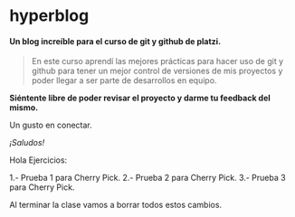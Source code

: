 # hyperblog

####  Un blog increíble para el curso de git y github de platzi.

> En este curso aprendí las mejores prácticas para hacer uso de git y github para tener un mejor control de versiones de mis proyectos y poder llegar a ser parte de desarrollos en equipo.

**Siéntente libre de poder revisar el proyecto y darme tu feedback del mismo.**

Un gusto en conectar.

*¡Saludos!*

Hola
Ejercicios:

1.- Prueba 1 para Cherry Pick.
2.- Prueba 2 para Cherry Pick.
3.- Prueba 3 para Cherry Pick.

Al terminar la clase vamos a borrar todos estos cambios.




